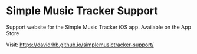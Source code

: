 # Simple Music Tracker Support

Support website for the Simple Music Tracker iOS app. Available on the App Store

Visit: https://davidrhb.github.io/simplemusictracker-support/
